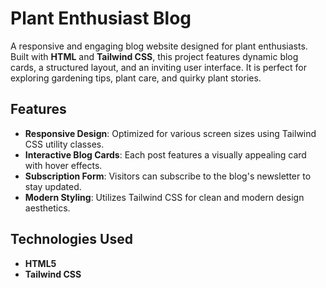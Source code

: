 # Plant Enthusiast Blog

A responsive and engaging blog website designed for plant enthusiasts. 
Built with **HTML** and **Tailwind CSS**, this project features dynamic blog cards, a structured layout, and an inviting user interface.
It is perfect for exploring gardening tips, plant care, and quirky plant stories.

## Features

- **Responsive Design**: Optimized for various screen sizes using Tailwind CSS utility classes.
- **Interactive Blog Cards**: Each post features a visually appealing card with hover effects.
- **Subscription Form**: Visitors can subscribe to the blog's newsletter to stay updated.
- **Modern Styling**: Utilizes Tailwind CSS for clean and modern design aesthetics.

## Technologies Used

- **HTML5**
- **Tailwind CSS**

